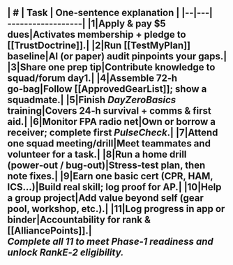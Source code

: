 | # | Task | One‑sentence explanation |
|‑‑|‑‑‑|‑‑‑‑‑‑‑‑‑‑‑‑‑‑‑‑‑‑|
|1|Apply & pay $5 dues|Activates membership + pledge to [[TrustDoctrine]].|
|2|Run [[TestMyPlan]] baseline|AI (or paper) audit pinpoints your gaps.|
|3|Share one prep tip|Contribute knowledge to squad/forum day1.|
|4|Assemble 72‑h go‑bag|Follow [[ApprovedGearList]]; show a squadmate.|
|5|Finish _DayZeroBasics_ training|Covers 24‑h survival + comms & first aid.|
|6|Monitor FPA radio net|Own or borrow a receiver; complete first _PulseCheck_.|
|7|Attend one squad meeting/drill|Meet teammates and volunteer for a task.|
|8|Run a home drill (power‑out / bug‑out)|Stress‑test plan, then note fixes.|
|9|Earn one basic cert (CPR, HAM, ICS…)|Build real skill; log proof for AP.|
|10|Help a group project|Add value beyond self (gear pool, workshop, etc.).|
|11|Log progress in app or binder|Accountability for rank & [[AlliancePoints]].|  
_Complete all 11 to meet Phase‑1 readiness and unlock **RankE‑2** eligibility._  
---